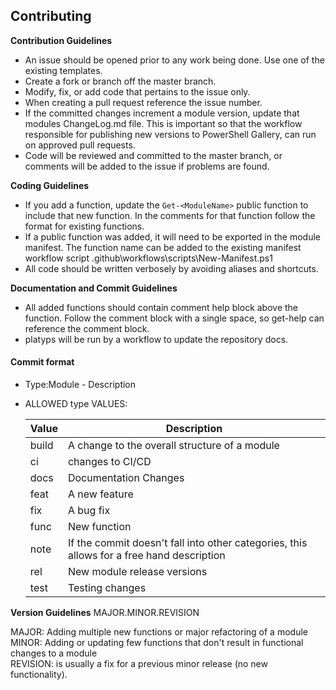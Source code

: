 ## Contributing

**Contribution Guidelines**

- An issue should be opened prior to any work being done. Use one of the existing templates.
- Create a fork or branch off the master branch.
- Modify, fix, or add code that pertains to the issue only.
- When creating a pull request reference the issue number.
- If the committed changes increment a module version, update that modules ChangeLog.md file. This is important so that the workflow responsible for publishing new versions to PowerShell Gallery, can run on approved pull requests.
- Code will be reviewed and committed to the master branch, or comments will be added to the issue if problems are found.

**Coding Guidelines**

- If you add a function, update the `Get-<ModuleName>` public function to include that new function. In the comments for that function follow the format for existing functions.
- If a public function was added, it will need to be exported in the module manifest. The function name can be added to the existing manifest workflow script .github\workflows\scripts\New-Manifest.ps1
- All code should be written verbosely by avoiding aliases and shortcuts.

**Documentation and Commit Guidelines**

- All added functions should contain comment help block above the function. Follow the comment block with a single space, so get-help can reference the comment block.
- platyps will be run by a workflow to update the repository docs.

#### Commit format
- Type:Module - Description

- ALLOWED type VALUES:

    Value | Description
    ---------|----------
    build | A change to the overall structure of a module
    ci | changes to CI/CD
    docs | Documentation Changes
    feat | A new feature
    fix | A bug fix
    func | New function
    note | If the commit doesn't fall into other categories, this allows for a free hand description
    rel | New module release versions
    test | Testing changes

**Version Guidelines**
MAJOR.MINOR.REVISION

MAJOR: Adding multiple new functions or major refactoring of a module \
MINOR: Adding or updating few functions that don't result in functional changes to a module \
REVISION: is usually a fix for a previous minor release (no new functionality).
